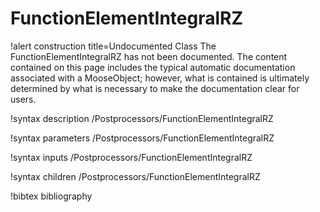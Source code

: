 <!-- MOOSE Documentation Stub: Remove this when content is added. -->

# FunctionElementIntegralRZ

!alert construction title=Undocumented Class
The FunctionElementIntegralRZ has not been documented. The content contained on this page includes the
typical automatic documentation associated with a MooseObject; however, what is contained is
ultimately determined by what is necessary to make the documentation clear for users.

!syntax description /Postprocessors/FunctionElementIntegralRZ

!syntax parameters /Postprocessors/FunctionElementIntegralRZ

!syntax inputs /Postprocessors/FunctionElementIntegralRZ

!syntax children /Postprocessors/FunctionElementIntegralRZ

!bibtex bibliography
